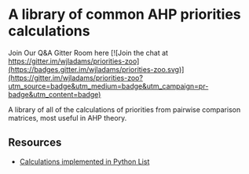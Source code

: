 # A library of common AHP priorities calculations

Join Our Q&A Gitter Room here [![Join the chat at https://gitter.im/wjladams/priorities-zoo](https://badges.gitter.im/wjladams/priorities-zoo.svg)](https://gitter.im/wjladams/priorities-zoo?utm_source=badge&utm_medium=badge&utm_campaign=pr-badge&utm_content=badge)

A library of all of the calculations of priorities from pairwise comparison matrices, most useful in AHP theory.

## Resources

* [Calculations implemented in Python List](PythonCalculations.md)
